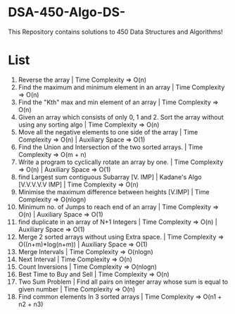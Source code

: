 # DSA-450-Algo-DS-

This Repository contains solutions to 450 Data Structures and Algorithms!

# List

1. Reverse the array | Time Complexity => O(n)
2. Find the maximum and minimum element in an array | Time Complexity => O(n)
3. Find the "Kth" max and min element of an array | Time Complexity => O(n)
4. Given an array which consists of only 0, 1 and 2. Sort the array without using any sorting algo | Time Complexity => O(n)
5. Move all the negative elements to one side of the array | Time Complexity => O(n) | Auxiliary Space => O(1)
6. Find the Union and Intersection of the two sorted arrays. | Time Complexity => O(m + n)
7. Write a program to cyclically rotate an array by one. | Time Complexity => O(n) | Auxiliary Space => O(1)
8. find Largest sum contiguous Subarray [V. IMP] | Kadane's Algo [V.V.V.V.V IMP] | Time Complexity => O(n)
9. Minimise the maximum difference between heights [V.IMP] | Time Complexity => O(nlogn)
10. Minimum no. of Jumps to reach end of an array | Time Complexity => O(n) | Auxiliary Space => O(1)
11. find duplicate in an array of N+1 Integers | Time Complexity => O(n) | Auxiliary Space => O(1)
12. Merge 2 sorted arrays without using Extra space. | Time Complexity => O((n+m)\*log(n+m)) | Auxiliary Space => O(1)
13. Merge Intervals | Time Complexity => O(nlogn)
14. Next Interval | Time Complexity => O(n)
15. Count Inversions | Time Complexity => O(nlogn)
16. Best Time to Buy and Sell | Time Complexity => O(n)
17. Two Sum Problem | Find all pairs on integer array whose sum is equal to given number | Time Complexity => O(n)
18. Find common elements In 3 sorted arrays | Time Complexity => O(n1 + n2 + n3)
